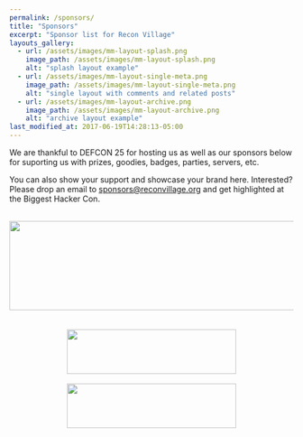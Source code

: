 ```yaml
---
permalink: /sponsors/
title: "Sponsors"
excerpt: "Sponsor list for Recon Village"
layouts_gallery:
  - url: /assets/images/mm-layout-splash.png
    image_path: /assets/images/mm-layout-splash.png
    alt: "splash layout example"
  - url: /assets/images/mm-layout-single-meta.png
    image_path: /assets/images/mm-layout-single-meta.png
    alt: "single layout with comments and related posts"
  - url: /assets/images/mm-layout-archive.png
    image_path: /assets/images/mm-layout-archive.png
    alt: "archive layout example"
last_modified_at: 2017-06-19T14:28:13-05:00
---
```


We are thankful to DEFCON 25 for hosting us as well as our sponsors below for suporting us with prizes, goodies, badges, parties, servers, etc. 

You can also show your support and showcase your brand here. Interested? Please drop an email to sponsors@reconvillage.org and get highlighted at the Biggest Hacker Con.
<center>
<br><a href="https://www.synack.com/red-team/" target="_blank"><img src='/assets/images/Synack.jpg' width='600' height='158' ></a><br><br><br><a href='https://www.notsosecure.com/' target="_blank"><img src='/assets/images/notsosecure.png' width='300' height='79'></a><br><br><a href="http://hardwear.io/" target="_blank"><img src='/assets/images/hardwear.jpg' width='300' height='79' ></a>
</center>


